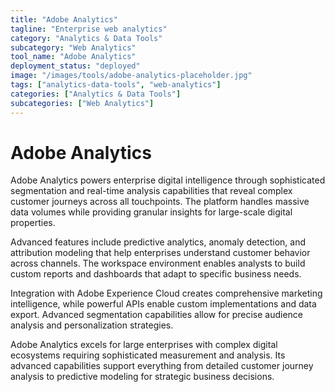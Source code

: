 ```yaml
---
title: "Adobe Analytics"
tagline: "Enterprise web analytics"
category: "Analytics & Data Tools"
subcategory: "Web Analytics"
tool_name: "Adobe Analytics"
deployment_status: "deployed"
image: "/images/tools/adobe-analytics-placeholder.jpg"
tags: ["analytics-data-tools", "web-analytics"]
categories: ["Analytics & Data Tools"]
subcategories: ["Web Analytics"]
---
```


# Adobe Analytics

Adobe Analytics powers enterprise digital intelligence through sophisticated segmentation and real-time analysis capabilities that reveal complex customer journeys across all touchpoints. The platform handles massive data volumes while providing granular insights for large-scale digital properties.

Advanced features include predictive analytics, anomaly detection, and attribution modeling that help enterprises understand customer behavior across channels. The workspace environment enables analysts to build custom reports and dashboards that adapt to specific business needs.

Integration with Adobe Experience Cloud creates comprehensive marketing intelligence, while powerful APIs enable custom implementations and data export. Advanced segmentation capabilities allow for precise audience analysis and personalization strategies.

Adobe Analytics excels for large enterprises with complex digital ecosystems requiring sophisticated measurement and analysis. Its advanced capabilities support everything from detailed customer journey analysis to predictive modeling for strategic business decisions.
